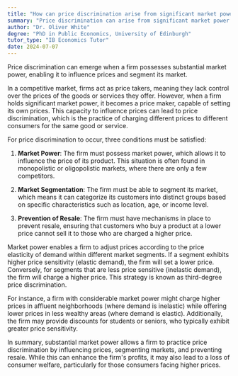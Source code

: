 ```yaml
---
title: "How can price discrimination arise from significant market power?"
summary: "Price discrimination can arise from significant market power when a firm can influence prices and segment markets."
author: "Dr. Oliver White"
degree: "PhD in Public Economics, University of Edinburgh"
tutor_type: "IB Economics Tutor"
date: 2024-07-07
---
```


Price discrimination can emerge when a firm possesses substantial market power, enabling it to influence prices and segment its market.

In a competitive market, firms act as price takers, meaning they lack control over the prices of the goods or services they offer. However, when a firm holds significant market power, it becomes a price maker, capable of setting its own prices. This capacity to influence prices can lead to price discrimination, which is the practice of charging different prices to different consumers for the same good or service.

For price discrimination to occur, three conditions must be satisfied:

1. **Market Power**: The firm must possess market power, which allows it to influence the price of its product. This situation is often found in monopolistic or oligopolistic markets, where there are only a few competitors.
  
2. **Market Segmentation**: The firm must be able to segment its market, which means it can categorize its customers into distinct groups based on specific characteristics such as location, age, or income level.
  
3. **Prevention of Resale**: The firm must have mechanisms in place to prevent resale, ensuring that customers who buy a product at a lower price cannot sell it to those who are charged a higher price.

Market power enables a firm to adjust prices according to the price elasticity of demand within different market segments. If a segment exhibits higher price sensitivity (elastic demand), the firm will set a lower price. Conversely, for segments that are less price sensitive (inelastic demand), the firm will charge a higher price. This strategy is known as third-degree price discrimination.

For instance, a firm with considerable market power might charge higher prices in affluent neighborhoods (where demand is inelastic) while offering lower prices in less wealthy areas (where demand is elastic). Additionally, the firm may provide discounts for students or seniors, who typically exhibit greater price sensitivity.

In summary, substantial market power allows a firm to practice price discrimination by influencing prices, segmenting markets, and preventing resale. While this can enhance the firm's profits, it may also lead to a loss of consumer welfare, particularly for those consumers facing higher prices.
    